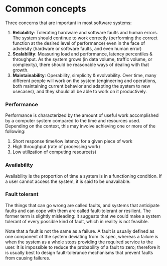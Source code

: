 # Common concepts
Three concerns that are important in most software systems:
1. **Reliability**: Tolerating hardware and software faults and human errors. The system should continue to work correctly (performing the correct function at the desired level of performance) even in the face of adversity (hardware or software faults, and even human error)
2. **Scalability**: Measuring load and performance, latency percentiles & throughput. As the system grows (in data volume, traffic volume, or complexity), there should be reasonable ways of dealing with that growth.
3. **Maintainability**: Operability, simplicity & evolvability. Over time, many different people will work on the system (engineering and operations, both maintaining current behavior and adapting the system to new usecases), and they should all be able to work on it productively.

### Performance
Performance is characterized by the amount of useful work accomplished by a computer system compared to the time and resources used. Depending on the context, this may involve achieving one or more of the following:

1. Short response time/low latency for a given piece of work
2. High throughput (rate of processing work)
3. Low utilization of computing resource(s)

### Availability
Availability is the proportion of time a system is in a functioning condition. If a user cannot access the system, it is said to be unavailable.

### Fault tolerant
The things that can go wrong are called faults, and systems that anticipate faults and can cope with them are called fault-tolerant or resilient. The former term is slightly misleading: it suggests that we could make a system tolerant of every possible kind of fault, which in reality is not feasible.

Note that a fault is not the same as a failure. A fault is usually defined as one component of the system deviating from its spec, whereas a failure is when the system as a whole stops providing the required service to the user. It is impossible to reduce the probability of a fault to zero; therefore it is usually best to design fault-tolerance mechanisms that prevent faults from causing failures.
